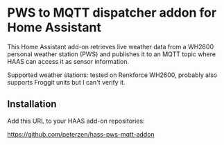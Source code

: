 
# PWS to MQTT dispatcher addon for Home Assistant

This Home Assistant add-on retrieves live weather data from a WH2600 personal weather station (PWS) and publishes it to an MQTT topic where HAAS can access it as sensor information.

Supported weather stations: tested on Renkforce WH2600, probably also supports Froggit units but I can't verify it.

## Installation

Add this URL to your HAAS add-on repositories:

https://github.com/peterzen/hass-pws-mqtt-addon

